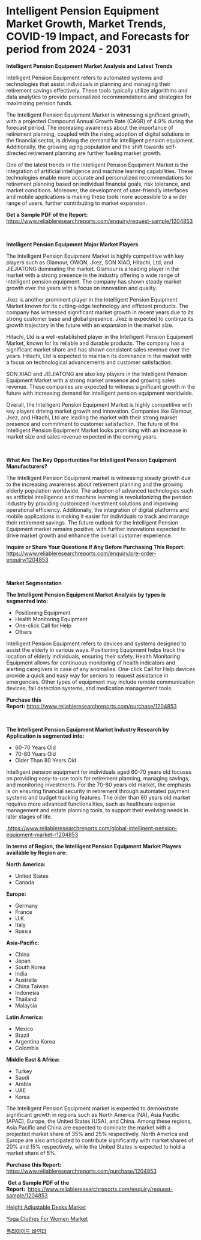 <p><h1>Intelligent Pension Equipment Market Growth, Market Trends, COVID-19 Impact, and Forecasts for period from 2024 - 2031</h1></p><p><strong>Intelligent Pension Equipment Market Analysis and Latest Trends</strong></p>
<p><p>Intelligent Pension Equipment refers to automated systems and technologies that assist individuals in planning and managing their retirement savings effectively. These tools typically utilize algorithms and data analytics to provide personalized recommendations and strategies for maximizing pension funds.</p><p>The Intelligent Pension Equipment Market is witnessing significant growth, with a projected Compound Annual Growth Rate (CAGR) of 4.9% during the forecast period. The increasing awareness about the importance of retirement planning, coupled with the rising adoption of digital solutions in the financial sector, is driving the demand for intelligent pension equipment. Additionally, the growing aging population and the shift towards self-directed retirement planning are further fueling market growth.</p><p>One of the latest trends in the Intelligent Pension Equipment Market is the integration of artificial intelligence and machine learning capabilities. These technologies enable more accurate and personalized recommendations for retirement planning based on individual financial goals, risk tolerance, and market conditions. Moreover, the development of user-friendly interfaces and mobile applications is making these tools more accessible to a wider range of users, further contributing to market expansion.</p></p>
<p><strong>Get a Sample PDF of the Report:&nbsp;</strong> <a href="https://www.reliableresearchreports.com/enquiry/request-sample/1204853">https://www.reliableresearchreports.com/enquiry/request-sample/1204853</a></p>
<p>&nbsp;</p>
<p><strong>Intelligent Pension Equipment Major Market Players</strong></p>
<p><p>The Intelligent Pension Equipment Market is highly competitive with key players such as Glamour, OWON, Jkez, SON XIAO, Hitachi, Ltd, and JIEJIATONG dominating the market. Glamour is a leading player in the market with a strong presence in the industry offering a wide range of intelligent pension equipment. The company has shown steady market growth over the years with a focus on innovation and quality.</p><p>Jkez is another prominent player in the Intelligent Pension Equipment Market known for its cutting-edge technology and efficient products. The company has witnessed significant market growth in recent years due to its strong customer base and global presence. Jkez is expected to continue its growth trajectory in the future with an expansion in the market size.</p><p>Hitachi, Ltd is a well-established player in the Intelligent Pension Equipment Market, known for its reliable and durable products. The company has a significant market share and has shown consistent sales revenue over the years. Hitachi, Ltd is expected to maintain its dominance in the market with a focus on technological advancements and customer satisfaction.</p><p>SON XIAO and JIEJIATONG are also key players in the Intelligent Pension Equipment Market with a strong market presence and growing sales revenue. These companies are expected to witness significant growth in the future with increasing demand for intelligent pension equipment worldwide.</p><p>Overall, the Intelligent Pension Equipment Market is highly competitive with key players driving market growth and innovation. Companies like Glamour, Jkez, and Hitachi, Ltd are leading the market with their strong market presence and commitment to customer satisfaction. The future of the Intelligent Pension Equipment Market looks promising with an increase in market size and sales revenue expected in the coming years.</p></p>
<p>&nbsp;</p>
<p><strong>What Are The Key Opportunities For Intelligent Pension Equipment Manufacturers?</strong></p>
<p><p>The Intelligent Pension Equipment market is witnessing steady growth due to the increasing awareness about retirement planning and the growing elderly population worldwide. The adoption of advanced technologies such as artificial intelligence and machine learning is revolutionizing the pension industry by providing customized investment solutions and improving operational efficiency. Additionally, the integration of digital platforms and mobile applications is making it easier for individuals to track and manage their retirement savings. The future outlook for the Intelligent Pension Equipment market remains positive, with further innovations expected to drive market growth and enhance the overall customer experience.</p></p>
<p><strong>Inquire or Share Your Questions If Any Before Purchasing This Report:</strong> <a href="https://www.reliableresearchreports.com/enquiry/pre-order-enquiry/1204853">https://www.reliableresearchreports.com/enquiry/pre-order-enquiry/1204853</a></p>
<p>&nbsp;</p>
<p><strong>Market Segmentation</strong></p>
<p><strong>The Intelligent Pension Equipment Market Analysis by types is segmented into:</strong></p>
<p><ul><li>Positioning Equipment</li><li>Health Monitoring Equipment</li><li>One-click Call for Help</li><li>Others</li></ul></p>
<p><p>Intelligent Pension Equipment refers to devices and systems designed to assist the elderly in various ways. Positioning Equipment helps track the location of elderly individuals, ensuring their safety. Health Monitoring Equipment allows for continuous monitoring of health indicators and alerting caregivers in case of any anomalies. One-click Call for Help devices provide a quick and easy way for seniors to request assistance in emergencies. Other types of equipment may include remote communication devices, fall detection systems, and medication management tools.</p></p>
<p><strong>Purchase this Report:&nbsp;</strong><a href="https://www.reliableresearchreports.com/purchase/1204853">https://www.reliableresearchreports.com/purchase/1204853</a></p>
<p>&nbsp;</p>
<p><strong>The Intelligent Pension Equipment Market Industry Research by Application is segmented into:</strong></p>
<p><ul><li>60-70 Years Old</li><li>70-80 Years Old</li><li>Older Than 80 Years Old</li></ul></p>
<p><p>Intelligent pension equipment for individuals aged 60-70 years old focuses on providing easy-to-use tools for retirement planning, managing savings, and monitoring investments. For the 70-80 years old market, the emphasis is on ensuring financial security in retirement through automated payment systems and budget tracking features. The older than 80 years old market requires more advanced functionalities, such as healthcare expense management and estate planning tools, to support their evolving needs in later stages of life.</p></p>
<p><a href="https://www.reliableresearchreports.com/global-intelligent-pension-equipment-market-r1204853">&nbsp;https://www.reliableresearchreports.com/global-intelligent-pension-equipment-market-r1204853</a></p>
<p><strong>In terms of Region, the Intelligent Pension Equipment Market Players available by Region are:</strong></p>
<p>
    <p> <strong> North America: </strong>
        <ul>
            <li>United States</li>
            <li>Canada</li>
        </ul>
        </p> 
    <p> <strong> Europe: </strong>
        <ul>
            <li>Germany</li>
            <li>France</li>
            <li>U.K.</li>
            <li>Italy</li>
            <li>Russia</li>
        </ul>
        </p> 
    <p> <strong> Asia-Pacific: </strong>
        <ul>
            <li>China</li>
            <li>Japan</li>
            <li>South Korea</li>
            <li>India</li>
            <li>Australia</li>
            <li>China Taiwan</li>
            <li>Indonesia</li>
            <li>Thailand</li>
            <li>Malaysia</li>
        </ul>
        </p> 
    <p> <strong> Latin America: </strong>
        <ul>
            <li>Mexico</li>
            <li>Brazil</li>
            <li>Argentina Korea</li>
            <li>Colombia</li>
        </ul>
        </p> 
    <p> <strong> Middle East & Africa: </strong>
        <ul>
            <li>Turkey</li>
            <li>Saudi</li>
            <li>Arabia</li>
            <li>UAE</li>
            <li>Korea</li>
        </ul>
    </p>
    </p>
<p><p>The Intelligent Pension Equipment market is expected to demonstrate significant growth in regions such as North America (NA), Asia Pacific (APAC), Europe, the United States (USA), and China. Among these regions, Asia Pacific and China are expected to dominate the market with a projected market share of 35% and 25% respectively. North America and Europe are also anticipated to contribute significantly with market shares of 20% and 15% respectively, while the United States is expected to hold a market share of 5%.</p></p>
<p><strong>Purchase this Report: </strong><a href="https://www.reliableresearchreports.com/purchase/1204853">https://www.reliableresearchreports.com/purchase/1204853</a></p>
<p>&nbsp;<strong>Get a Sample PDF of the Report:&nbsp;&nbsp;</strong><a href="https://www.reliableresearchreports.com/enquiry/request-sample/1204853">https://www.reliableresearchreports.com/enquiry/request-sample/1204853</a></p>
<p><strong></strong></p>
<p><p><a href="https://github.com/mahnoor2003/Market-Research-Report-List-5/blob/main/height-adjustable-desks-market.md">Height Adjustable Desks Market</a></p><p><a href="https://github.com/juancolorado15/Market-Research-Report-List-3/blob/main/yoga-clothes-for-women-market.md">Yoga Clothes For Women Market</a></p><p><a href="https://github.com/Gregost89076vddcv/Market-Research-Report-List-1/blob/main/6626529153516.md">폴리이미드 바인더</a></p></p>